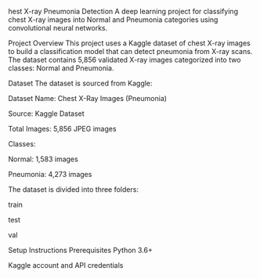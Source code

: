 hest X-ray Pneumonia Detection
A deep learning project for classifying chest X-ray images into Normal and Pneumonia categories using convolutional neural networks.

Project Overview
This project uses a Kaggle dataset of chest X-ray images to build a classification model that can detect pneumonia from X-ray scans. The dataset contains 5,856 validated X-ray images categorized into two classes: Normal and Pneumonia.

Dataset
The dataset is sourced from Kaggle:

Dataset Name: Chest X-Ray Images (Pneumonia)

Source: Kaggle Dataset

Total Images: 5,856 JPEG images

Classes:

Normal: 1,583 images

Pneumonia: 4,273 images

The dataset is divided into three folders:

train

test

val

Setup Instructions
Prerequisites
Python 3.6+

Kaggle account and API credentials
